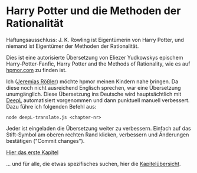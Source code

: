 # Harry Potter und die Methoden der Rationalität

Haftungsausschluss: J. K. Rowling ist Eigentümerin von Harry Potter, und niemand ist Eigentümer der Methoden der Rationalität.

Dies ist eine autorisierte Übersetzung von Eliezer Yudkowskys epischem Harry-Potter-Fanfic, Harry Potter and the Methods of Rationality, wie es auf [hpmor.com](http://www.hpmor.com/) zu finden ist.

Ich ([Jeremias Rößler](https://github.com/roesslerj)) möchte hpmor meinen Kindern nahe bringen. Da diese noch nicht ausreichend Englisch sprechen, war eine Übersetzung unumgänglich. Diese Übersetzung ins Deutsche wird hauptsächtlich mit [DeepL](https://www.deepl.com/) automatisiert vorgenommen und dann punktuell manuell verbessert. Dazu führe ich folgenden Befehl aus:
```
node deepL-translate.js <chapter-nr>
```

Jeder ist eingeladen die Übersetzung weiter zu verbessern. Einfach auf  das Stift-Symbol am oberen rechten Rand klicken, verbessern und Änderungen bestätigen ("Commit changes").

[Hier das erste Kapitel](de/Kapitel-1.md)

... und für alle, die etwas spezifisches suchen, hier die [Kapitelübersicht](de/Kapiteluebersicht.md).
